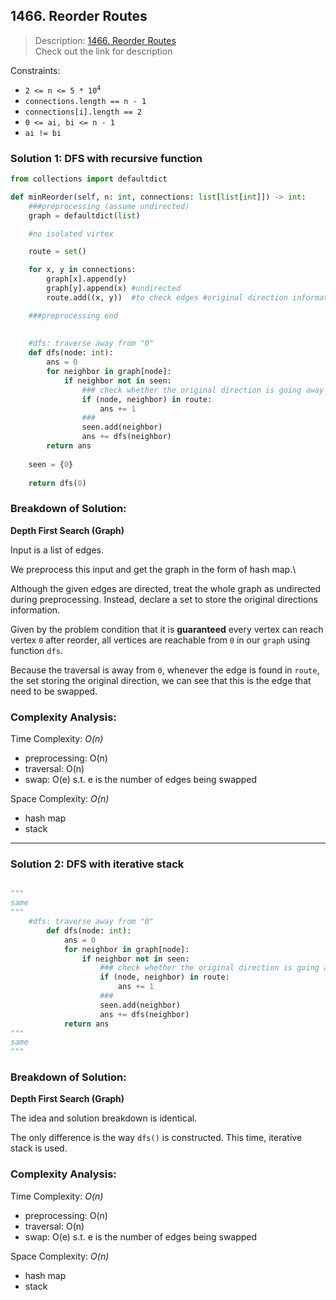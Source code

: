## 1466. Reorder Routes

>Description: [1466. Reorder Routes](https://leetcode.com/problems/reorder-routes-to-make-all-paths-lead-to-the-city-zero/)\
Check out the link for description

Constraints:

- <code>2 <= n <= 5 * 10<sup>4</sup></code> 
- `connections.length == n - 1`
- `connections[i].length == 2`
- `0 <= ai, bi <= n - 1`
- `ai != bi`

### Solution 1: DFS with recursive function 

```python
from collections import defaultdict

def minReorder(self, n: int, connections: list[list[int]]) -> int:
    ###preprocessing (assume undirected)
    graph = defaultdict(list)

    #no isolated virtex

    route = set()

    for x, y in connections:
        graph[x].append(y)
        graph[y].append(x) #undirected 
        route.add((x, y))  #to check edges #original direction information only

    ###preprocessing end
    
    
    #dfs: traverse away from "0"
    def dfs(node: int):
        ans = 0
        for neighbor in graph[node]:
            if neighbor not in seen:
                ### check whether the original direction is going away from "0"
                if (node, neighbor) in route: 
                    ans += 1
                ###
                seen.add(neighbor)
                ans += dfs(neighbor)
        return ans
        
    seen = {0}
    
    return dfs(0)
```
### Breakdown of Solution:

**Depth First Search (Graph)**

Input is a list of edges.

We preprocess this input and get the graph in the form of hash map.\

Although the given edges are directed, treat the whole graph as undirected during preprocessing. Instead, declare a set to store the original directions information.

Given by the problem condition that it is **guaranteed** every vertex can reach vertex `0` after reorder, all vertices are reachable from `0` in our `graph` using function `dfs`.

Because the traversal is away from `0`, whenever the edge is found in `route`, the set storing the original direction, we can see that this is the edge that need to be swapped. 


### Complexity Analysis:

Time Complexity: *O(n)*

- preprocessing: O(n)
- traversal: O(n)
- swap: O(e) s.t. e is the number of edges being swapped

Space Complexity: *O(n)*

- hash map
- stack

---


### Solution 2: DFS with iterative stack 

```python

"""
same
"""
    #dfs: traverse away from "0"
        def dfs(node: int):
            ans = 0
            for neighbor in graph[node]:
                if neighbor not in seen:
                    ### check whether the original direction is going away from "0"
                    if (node, neighbor) in route: 
                        ans += 1
                    ###
                    seen.add(neighbor)
                    ans += dfs(neighbor)
            return ans
"""
same
"""
```
### Breakdown of Solution:

**Depth First Search (Graph)**

The idea and solution breakdown is identical.

The only difference is the way `dfs()` is constructed. This time, iterative stack is used.


### Complexity Analysis:

Time Complexity: *O(n)*

- preprocessing: O(n)
- traversal: O(n)
- swap: O(e) s.t. e is the number of edges being swapped

Space Complexity: *O(n)*

- hash map
- stack